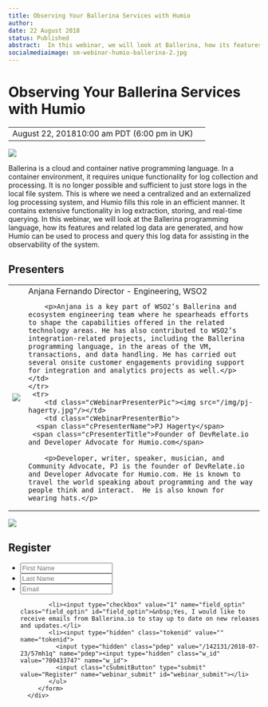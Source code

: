 ```yaml
---
title: Observing Your Ballerina Services with Humio
author:
date: 22 August 2018
status: Published
abstract:  In this webinar, we will look at Ballerina, how its features and related log data are generated, and how Humio can be used to process and query this log data for assisting in the observability of the system.
socialmediaimage: sm-webinar-humio-ballerina-2.jpg
---
```

<script src="/js/ballerina-form.js?03"></script><link rel="stylesheet" href="/css/webinar-page.css"></link>

# Observing Your Ballerina Services with Humio


 <table class="cEventTable">
    <tr>
        <td class="cEventDateContainer"><span class="cEventDate">August 22, 2018</span>10:00 am PDT (6:00 pm in UK)</td>
        <td class="cEventURL"></td>
    </tr>
</table>

<a href="https://www.humio.com/" target="_blank"><img class="cInlineLogo" src="/img/Humio-logo.svg"/></a>

Ballerina is a cloud and container native programming language. In a container environment, it requires unique functionality for log collection and processing. It is no longer possible and sufficient to just store logs in the local file system. This is where we need a centralized and an externalized log processing system, and Humio fills this role in an efficient manner. It contains extensive functionality in log extraction, storing, and real-time querying. In this webinar, we will look at the Ballerina programming language, how its features and related log data are generated, and how Humio can be used to process and query this log data for assisting in the observability of the system.

## Presenters

<table class="cWebinarPresenter">
    <tr>
        <td class="cWebinarPresenterPic"><img src="//con.ballerina.io/wp-content/themes/ballerinacon/images/speakers/anjana.jpg"/></td>
        <td class="cWebinarPresenterBio">
      <span class="cPresenterName">Anjana Fernando</span>
      <span class="cPresenterTitle">Director - Engineering, WSO2</span>

        <p>Anjana is a key part of WSO2’s Ballerina and ecosystem engineering team where he spearheads efforts to shape the capabilities offered in the related technology areas. He has also contributed to WSO2’s integration-related projects, including the Ballerina programming language, in the areas of the VM, transactions, and data handling. He has carried out several onsite customer engagements providing support for integration and analytics projects as well.</p></td>
    </tr>
     <tr>
        <td class="cWebinarPresenterPic"><img src="/img/pj-hagerty.jpg"/></td>
        <td class="cWebinarPresenterBio">
      <span class="cPresenterName">PJ Hagerty</span>
     <span class="cPresenterTitle">Founder of DevRelate.io and Developer Advocate for Humio.com</span>

        <p>Developer, writer, speaker, musician, and Community Advocate, PJ is the founder of DevRelate.io and Developer Advocate for Humio.com. He is known to travel the world speaking about programming and the way people think and interact.  He is also known for wearing hats.</p>
</td>
    </tr>
</table>

<div id="webinar_registration" class="modal fade" role="dialog">
<div class="modal-dialog">
   <div class="modal-content">
      <div class="col-xs-12 col-sm-12 com-md-12 col-lg-12 cWebinarForm">
            <img class="cCloseButton" data-dismiss="modal" src="/img/close.svg"/>
         <h2>Register </h2>
         <form name="webinarForm" method="post" action="" id="webinarForm">
             <ul>
            <li><input type="text" maxlength="50" value="" name="first_name" placeholder="First Name" title="First Name" class="cTextfieldstyle contact_first_name"></li>
            <li><input type="text" maxlength="50" value="" name="last_name" placeholder="Last Name" title="Last Name" class="cTextfieldstyle contact_last_name"></li>
            <li><input type="text" maxlength="50" value="" name="email" placeholder="Email" title="Email" class="cTextfieldstyle contact_email"></li>

            <li><input type="checkbox" value="1" name="field_optin" class="field_optin" id="field_optin">&nbsp;Yes, I would like to receive emails from Ballerina.io to stay up to date on new releases and updates.</li>
            <li><input type="hidden" class="tokenid" value="" name="tokenid">
              <input type="hidden" class="pdep" value="/142131/2018-07-23/57mh1q" name="pdep"><input type="hidden" class="w_id" value="700433747" name="w_id">
              <input class="cSubmitButton" type="submit" value="Register" name="webinar_submit" id="webinar_submit"></li>
            </ul>
         </form>
      </div>
</div>
</div>
</div>
